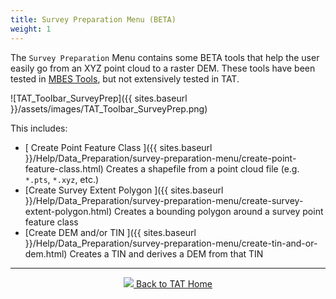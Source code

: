 ```yaml
---
title: Survey Preparation Menu (BETA)
weight: 1 
---
```


The `Survey Preparation` Menu contains some BETA tools that help the user easily go from an XYZ point cloud to a raster DEM. These tools have been tested in [MBES Tools](), but not extensively tested in TAT. 

![TAT_Toolbar_SurveyPrep]({{ sites.baseurl }}/assets/images/TAT_Toolbar_SurveyPrep.png)

This includes: 
- [ Create Point Feature Class <i class="fa fa-cog"></i>]({{ sites.baseurl }}/Help/Data_Preparation/survey-preparation-menu/create-point-feature-class.html)  Creates a shapefile from a point cloud file (e.g. `*.pts`, `*.xyz`, etc.) 
- [Create Survey Extent Polygon <i class="fa fa-cog"></i>]({{ sites.baseurl }}/Help/Data_Preparation/survey-preparation-menu/create-survey-extent-polygon.html) Creates a bounding polygon around a survey point feature class
- [Create DEM and/or TIN <i class="fa fa-cog"></i>]({{ sites.baseurl }}/Help/Data_Preparation/survey-preparation-menu/create-tin-and-or-dem.html) Creates a TIN and derives a DEM from that TIN

------
<div align="center">
	<a class="hollow button" href="{{ site.baseurl }}/"><img src="{{ site.baseurl }}/assets/images/Tatty.png">  Back to TAT Home </a>  
</div>